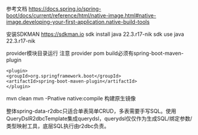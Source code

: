 参考文档 https://docs.spring.io/spring-boot/docs/current/reference/html/native-image.html#native-image.developing-your-first-application.native-build-tools

安装SDKMAN https://sdkman.io
sdk install java 22.3.r17-nik
sdk use java 22.3.r17-nik

provider模块目录运行
注意 provider pom build必须有spring-boot-maven-plugin
````
<plugin>
<groupId>org.springframework.boot</groupId>
<artifactId>spring-boot-maven-plugin</artifactId>
</plugin>
````
mvn clean
mvn -Pnative native:compile 构建原生镜像

整体spring-data-r2dbc只适合单表简单CRUD，多表需要手写SQL。使用QueryDslR2dbcTemplate集成querydsl，querydsl仅仅作为生成SQL/绑定参数/类型映射工具，底层SQL执行由r2dbc负责。
